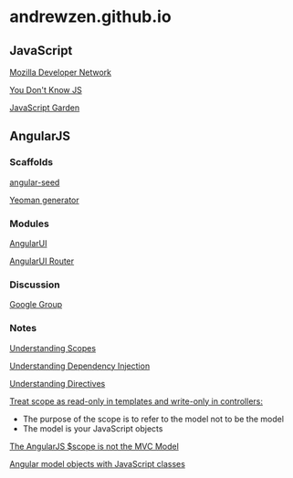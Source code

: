 # andrewzen.github.io

## JavaScript

[Mozilla Developer Network](https://developer.mozilla.org/en-US/docs/Web/JavaScript/Reference)

[You Don't Know JS](https://github.com/getify/You-Dont-Know-JS)

[JavaScript Garden](https://bonsaiden.github.io/JavaScript-Garden/)

## AngularJS

### Scaffolds

[angular-seed](https://github.com/angular/angular-seed)

[Yeoman generator](https://github.com/yeoman/generator-angular)

### Modules

[AngularUI](https://angular-ui.github.io/)

[AngularUI Router](https://github.com/angular-ui/ui-router)

### Discussion

[Google Group](https://groups.google.com/forum/?hl=en#!forum/angular)

### Notes

[Understanding Scopes](https://github.com/angular/angular.js/wiki/Understanding-Scopes)

[Understanding Dependency Injection](https://github.com/angular/angular.js/wiki/Understanding-Dependency-Injection)

[Understanding Directives](https://github.com/angular/angular.js/wiki/Understanding-Directives)

[Treat scope as read-only in templates and write-only in controllers:](https://youtu.be/ZhfUv0spHCY?t=29m18s)
* The purpose of the scope is to refer to the model not to be the model
* The model is your JavaScript objects

[The AngularJS $scope is not the MVC Model](http://blogs.msmvps.com/theproblemsolver/2013/04/15/the-angularjs-scope-is-not-the-mvc-model/)

[Angular model objects with JavaScript classes](https://medium.com/opinionated-angularjs/angular-model-objects-with-javascript-classes-2e6a067c73bc#.1krod3lbe)
